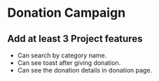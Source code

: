 # Donation Campaign


## Add at least 3 Project features

* Can search by category name.
* Can see toast after giving donation.
* Can see the donation details in donation page.
